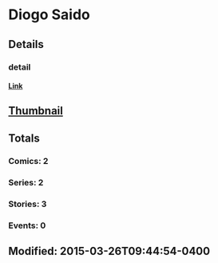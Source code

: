 # Diogo  Saido 
## Details
### detail
#### [Link](http://marvel.com/comics/creators/12705/diogo_saido?utm_campaign=apiRef&utm_source=225578a89fc76f3d20fbffda5d17a88d)
## [Thumbnail](http://i.annihil.us/u/prod/marvel/i/mg/b/40/image_not_available.jpg)
## Totals
### Comics: 2
### Series: 2
### Stories: 3
### Events: 0
## Modified: 2015-03-26T09:44:54-0400